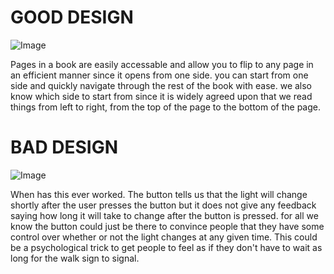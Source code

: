 # GOOD DESIGN
![Image](https://www.adazing.com/wp-content/uploads/2016/07/11967409_m-760x545.jpg)

Pages in a book are easily accessable and allow you to flip to any page in an efficient manner since it opens from one side. you can start from one side and quickly navigate through the rest of the book with ease. we also know which side to start from since it is widely agreed upon that we read things from left to right, from the top of the page to the bottom of the page.


# BAD DESIGN
![Image](https://www.abc.net.au/reslib/201602/r1528823_22777503.JPG)

When has this ever worked. The button tells us that the light will change shortly after the user presses the button but it does not give any feedback saying how long it will take to change after the button is pressed. for all we know the button could just be there to convince people that they have some control over whether or not the light changes at any given time. This could be a psychological trick to get people to feel as if they don't have to wait as long for the walk sign to signal.

